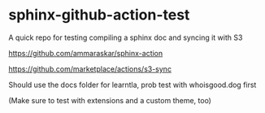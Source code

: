 # sphinx-github-action-test
A quick repo for testing compiling a sphinx doc and syncing it with S3


https://github.com/ammaraskar/sphinx-action

https://github.com/marketplace/actions/s3-sync

Should use the docs folder for learntla, prob test with whoisgood.dog first

(Make sure to test with extensions and a custom theme, too)
